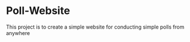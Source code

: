 # Poll-Website

This project is to create a simple website for conducting simple polls from anywhere 
